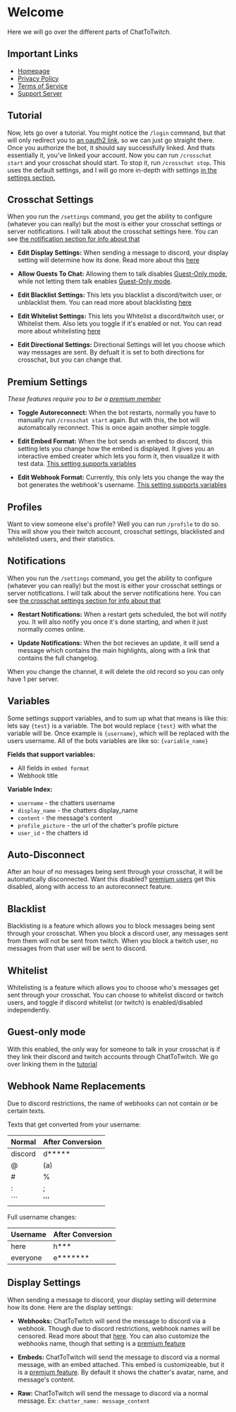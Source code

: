 # Welcome

Here we will go over the different parts of ChatToTwitch.

## Important Links

- [Homepage](https://www.cibere.dev/chattotwitch)
- [Privacy Policy](https://www.cibere.dev/chattotwitch/privacy-policy)
- [Terms of Service](https://www.cibere.dev/chattotwitch/terms-of-service)
- [Support Server](https://discord.gg/pP4mKKbRvk)

## Tutorial

Now, lets go over a tutorial. You might notice the `/login` command, but that will only redirect you to [an oauth2 link](https://discord.com/oauth2/authorize?client_id=1005605461699088516&redirect_uri=https%3A%2F%2Fwww.cibere.dev%2Fchattotwitch%2Flink&response_type=code&scope=identify%20connections), so we can just go straight there.
Once you authorize the bot, it should say successfully linked. And thats essentially it, you've linked your account. Now you can run `/crosschat start` and your crosschat should start. To stop it, run `/crosschat stop`. This uses the default settings, and I will go more in-depth with settings [in the settings section.](#crosschat-settings)

## Crosschat Settings

When you run the `/settings` command, you get the ability to configure (whatever you can really) but the most is either your crosschat settings or server notifications. I will talk about the crosschat settings here. You can see [the notification section for info about that](#notifications)

- **Edit Display Settings:**
  When sending a message to discord, your display setting will determine how its done. Read more about this [here](#display-settings)

- **Allow Guests To Chat:**
  Allowing them to talk disables [Guest-Only mode](#guest-only-mode), while not letting them talk enables [Guest-Only mode](#guest-only-mode).

- **Edit Blacklist Settings:**
  This lets you blacklist a discord/twitch user, or unblacklist them. You can read more about blacklisting [here](#blacklist)

- **Edit Whitelist Settings:**
  This lets you Whitelist a discord/twitch user, or Whitelist them. Also lets you toggle if it's enabled or not. You can read more about whitelisting [here](#whitelist)

- **Edit Directional Settings:**
  Directional Settings will let you choose which way messages are sent. By defualt it is set to both directions for crosschat, but you can change that.

## Premium Settings

_These features require you to be a [premium member](/premium/)_

- **Toggle Autoreconnect:**
  When the bot restarts, normally you have to manually run `/crosschat start` again. But with this, the bot will automatically reconnect. This is once again another simple toggle.

- **Edit Embed Format:**
  When the bot sends an embed to discord, this setting lets you change how the embed is displayed. It gives you an interactive embed creater which lets you form it, then visualize it with test data. [This setting supports variables](#variables)

- **Edit Webhook Format:**
  Currently, this only lets you change the way the bot generates the webhook's username. [This setting supports variables](#variables)

## Profiles

Want to view someone else's profile? Well you can run `/profile` to do so. This will show you their twitch account, crosschat settings, blacklisted and whitelisted users, and their statistics.

## Notifications

When you run the `/settings` command, you get the ability to configure (whatever you can really) but the most is either your crosschat settings or server notifications. I will talk about the server notifications here. You can see [the crosschat settings section for info about that](#crosschat-settings)

- **Restart Notifications:**
  When a restart gets scheduled, the bot will notify you. It will also notify you once it's done starting, and when it just normally comes online.

- **Update Notifications:**
  When the bot recieves an update, it will send a message which contains the main highlights, along with a link that contains the full changelog.

When you change the channel, it will delete the old record so you can only have 1 per server.

## Variables

Some settings support variables, and to sum up what that means is like this: lets say `{test}` is a variable. The bot would replace `{test}` with what the variable will be. Once example is `{username}`, which will be replaced with the users username. All of the bots variables are like so: `{variable_name}`

**Fields that support variables:**

- All fields in `embed format`
- Webhook title

**Variable Index:**

- `username` - the chatters username
- `display_name` - the chatters display_name
- `content` - the message's content
- `profile_picture` - the url of the chatter's profile picture
- `user_id` - the chatters id

## Auto-Disconnect

After an hour of no messages being sent through your crosschat, it will be automatically disconnected. Want this disabled? [premium users](/premium/) get this disabled, along with access to an autoreconnect feature.

## Blacklist

Blacklisting is a feature which allows you to block messages being sent through your crosschat. When you block a discord user, any messages sent from them will not be sent from twitch.
When you block a twitch user, no messages from that user will be sent to discord.

## Whitelist

Whitelisting is a feature which allows you to choose who's messages get sent through your crosschat. You can choose to whitelist discord or twitch users, and toggle if discord whitelist (or twitch) is enabled/disabled independently.

## Guest-only mode

With this enabled, the only way for someone to talk in your crosschat is if they link their discord and twitch accounts through ChatToTwitch. We go over linking them in the [tutorial](#tutorial)

## Webhook Name Replacements

Due to discord restrictions, the name of webhooks can not contain or be certain texts.

Texts that get converted from your username:

| Normal  | After Conversion |
| ------- | ---------------- |
| discord | d\*\*\*\*\*      |
| @       | (a)              |
| #       | %                |
| :       | ;                |
| \`\`\`  | '''              |

Full username changes:

| Username | After Conversion |
| -------- | ---------------- |
| here     | h\*\*\*          |
| everyone | e\*\*\*\*\*\*\*  |

## Display Settings

When sending a message to discord, your display setting will determine how its done. Here are the display settings:

- **Webhooks:**
  ChatToTwitch will send the message to discord via a webhook. Though due to discord restrictions, webhook names will be censored. Read more about that [here](#webhook-name-replacements). You can also customize the webhooks name, though that setting is a [premium feature](/premium)

- **Embeds:**
  ChatToTwitch will send the message to discord via a normal message, with an embed attached. This embed is customizeable, but it is a [premium feature](/premium). By default it shows the chatter's avatar, name, and message's content.

- **Raw:**
  ChatToTwitch will send the message to discord via a normal message. Ex: `chatter_name: message_content`
